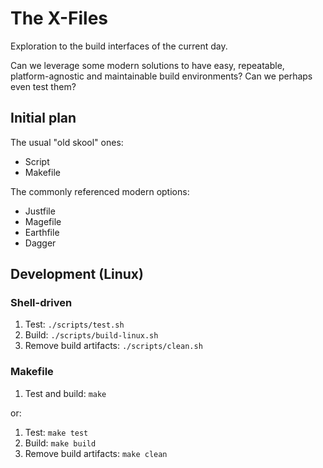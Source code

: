 # The X-Files

Exploration to the build interfaces of the current day.

Can we leverage some modern solutions to have easy, repeatable, platform-agnostic and maintainable
build environments? Can we perhaps even test them?

## Initial plan

The usual "old skool" ones:

- Script
- Makefile

The commonly referenced modern options:

- Justfile
- Magefile
- Earthfile
- Dagger

## Development (Linux)

### Shell-driven

1. Test: `./scripts/test.sh`
2. Build: `./scripts/build-linux.sh`
3. Remove build artifacts: `./scripts/clean.sh`

### Makefile

1. Test and build: `make`

or:

1. Test: `make test`
2. Build: `make build`
3. Remove build artifacts: `make clean`

